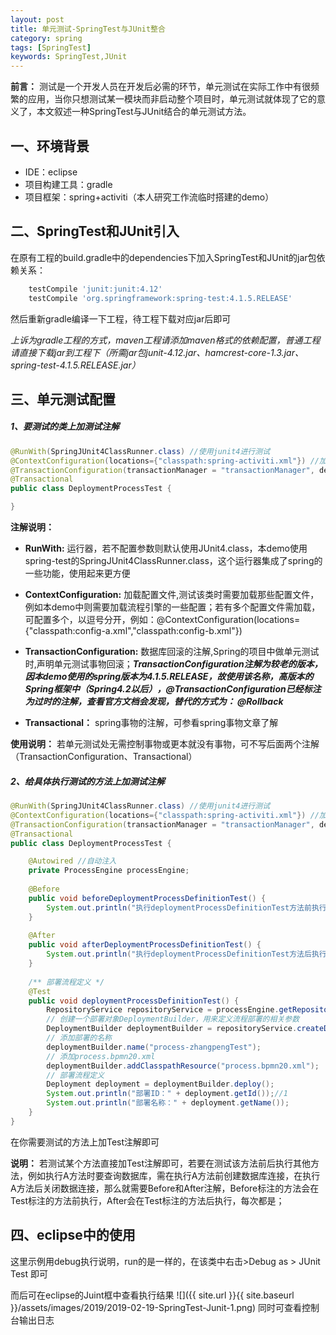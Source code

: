 ```yaml
---
layout: post
title: 单元测试-SpringTest与JUnit整合
category: spring
tags: [SpringTest]
keywords: SpringTest,JUnit
---
```


**前言：** 测试是一个开发人员在开发后必需的环节，单元测试在实际工作中有很频繁的应用，当你只想测试某一模块而非启动整个项目时，单元测试就体现了它的意义了，本文叙述一种SpringTest与JUnit结合的单元测试方法。

## 一、环境背景
- IDE：eclipse
- 项目构建工具：gradle
- 项目框架：spring+activiti（本人研究工作流临时搭建的demo）

## 二、SpringTest和JUnit引入
在原有工程的build.gradle中的dependencies下加入SpringTest和JUnit的jar包依赖关系：
```gradle
    testCompile 'junit:junit:4.12'
    testCompile 'org.springframework:spring-test:4.1.5.RELEASE'
```
然后重新gradle编译一下工程，待工程下载对应jar后即可

*上诉为gradle工程的方式，maven工程请添加maven格式的依赖配置，普通工程请直接下载jar到工程下（所需jar包junit-4.12.jar、hamcrest-core-1.3.jar、spring-test-4.1.5.RELEASE.jar）*

## 三、单元测试配置
##### 1、要测试的类上加测试注解
```java
@RunWith(SpringJUnit4ClassRunner.class) //使用junit4进行测试
@ContextConfiguration(locations={"classpath:spring-activiti.xml"}) //加载配置文件 
@TransactionConfiguration(transactionManager = "transactionManager", defaultRollback = true)
@Transactional
public class DeploymentProcessTest {

}
```
**注解说明：**
- **RunWith:** 运行器，若不配置参数则默认使用JUnit4.class，本demo使用spring-test的SpringJUnit4ClassRunner.class，这个运行器集成了spring的一些功能，使用起来更方便

- **ContextConfiguration:** 加载配置文件,测试该类时需要加载那些配置文件，例如本demo中则需要加载流程引擎的一些配置；若有多个配置文件需加载，可配置多个，以逗号分开，例如：@ContextConfiguration(locations={"classpath:config-a.xml","classpath:config-b.xml"})

- **TransactionConfiguration:** 数据库回滚的注解,Spring的项目中做单元测试时,声明单元测试事物回滚；***TransactionConfiguration注解为较老的版本，因本demo使用的spring版本为4.1.5.RELEASE，故使用该名称，高版本的Spring框架中（Spring4.2以后），@TransactionConfiguration已经标注为过时的注解，查看官方文档会发现，替代的方式为： @Rollback***

- **Transactional：** spring事物的注解，可参看spring事物文章了解

**使用说明：** 若单元测试处无需控制事物或更本就没有事物，可不写后面两个注解（TransactionConfiguration、Transactional）

##### 2、给具体执行测试的方法上加测试注解
```java
@RunWith(SpringJUnit4ClassRunner.class) //使用junit4进行测试
@ContextConfiguration(locations={"classpath:spring-activiti.xml"}) //加载配置文件 
@TransactionConfiguration(transactionManager = "transactionManager", defaultRollback = true)
@Transactional
public class DeploymentProcessTest {

	@Autowired //自动注入
	private ProcessEngine processEngine;
	
	@Before
	public void beforeDeploymentProcessDefinitionTest() {
		System.out.println("执行deploymentProcessDefinitionTest方法前执行");
	}
	
	@After
	public void afterDeploymentProcessDefinitionTest() {
		System.out.println("执行deploymentProcessDefinitionTest方法后执行");
	}
	
	/** 部署流程定义 */
	@Test
	public void deploymentProcessDefinitionTest() {
	    RepositoryService repositoryService = processEngine.getRepositoryService();
	    // 创建一个部署对象DeploymentBuilder，用来定义流程部署的相关参数
	    DeploymentBuilder deploymentBuilder = repositoryService.createDeployment();
	    // 添加部署的名称
	    deploymentBuilder.name("process-zhangpengTest");
	    // 添加process.bpmn20.xml
	    deploymentBuilder.addClasspathResource("process.bpmn20.xml");
	    // 部署流程定义
	    Deployment deployment = deploymentBuilder.deploy();
	    System.out.println("部署ID：" + deployment.getId());//1
	    System.out.println("部署名称：" + deployment.getName());
	}
}
```
在你需要测试的方法上加Test注解即可

**说明：** 若测试某个方法直接加Test注解即可，若要在测试该方法前后执行其他方法，例如执行A方法时要查询数据库，需在执行A方法前创建数据库连接，在执行A方法后关闭数据连接，那么就需要Before和After注解，Before标注的方法会在Test标注的方法前执行，After会在Test标注的方法后执行，每次都是；

## 四、eclipse中的使用
这里示例用debug执行说明，run的是一样的，在该类中右击>Debug as > JUnit Test 即可

而后可在eclipse的Juint框中查看执行结果
![]({{ site.url }}{{ site.baseurl }}/assets/images/2019/2019-02-19-SpringTest-Junit-1.png)
同时可查看控制台输出日志

